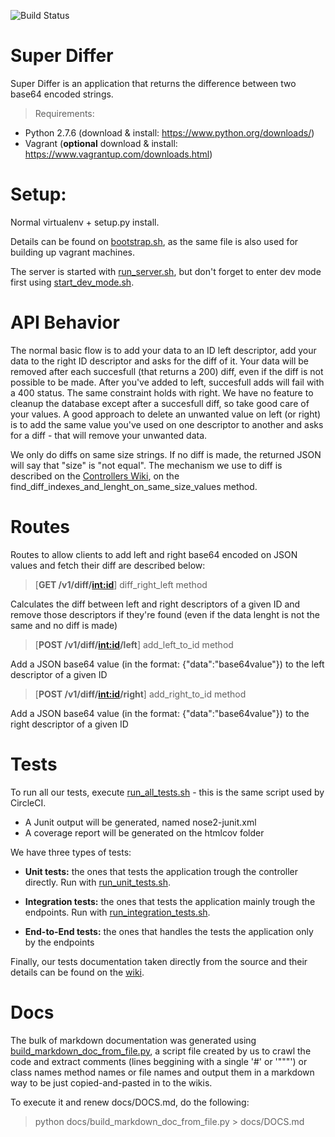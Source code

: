 ![Build Status](https://circleci.com/gh/gpaOliveira/SuperDiffer.svg?style=shield&circle-token=:circle-token)

# Super Differ

Super Differ is an application that returns the difference between two base64 encoded strings.

> Requirements:

* Python 2.7.6 (download & install: https://www.python.org/downloads/)
* Vagrant (**optional** download & install: https://www.vagrantup.com/downloads.html)

# Setup:

Normal virtualenv + setup.py install. 

Details can be found on [bootstrap.sh](https://github.com/gpaOliveira/SuperDiffer/blob/master/bootstrap.sh), as the same file is also used for building up vagrant machines.

The server is started with [run_server.sh](https://github.com/gpaOliveira/SuperDiffer/blob/master/run_server.sh), but don't forget to enter dev mode first using [start_dev_mode.sh](https://github.com/gpaOliveira/SuperDiffer/blob/master/start_dev_mode.sh).

# API Behavior

The normal basic flow is to add your data to an ID left descriptor, add your data to the right ID descriptor and asks for the diff of it. Your data will be removed after each succesfull (that returns a 200) diff, even if the diff is not possible to be made. After you've added to left, succesfull adds will fail with a 400 status. The same constraint holds with right. We have no feature to cleanup the database except after a succesfull diff, so take good care of your values. A good approach to delete an unwanted value on left (or right) is to add the same value you've used on one descriptor to another and asks for a diff - that will remove your unwanted data.

We only do diffs on same size strings. If no diff is made, the returned JSON will say that "size" is "not equal". The mechanism we use to diff is described on the [Controllers Wiki](https://github.com/gpaOliveira/SuperDiffer/wiki/ID-Controller), on the find_diff_indexes_and_lenght_on_same_size_values method. 

# Routes

Routes to allow clients to add left and right base64 encoded on JSON values and fetch their diff are described below:

> [**GET /v1/diff/<int:id>**] diff_right_left method

Calculates the diff between left and right descriptors of a given ID and remove those descriptors if they're found (even if the data lenght is not the same and no diff is made)

> [**POST /v1/diff/<int:id>/left**] add_left_to_id method

Add a JSON base64 value (in the format: {"data":"base64value"}) to the left descriptor of a given ID

> [**POST /v1/diff/<int:id>/right**] add_right_to_id method

Add a JSON base64 value (in the format: {"data":"base64value"}) to the right descriptor of a given ID

# Tests

To run all our tests, execute [run_all_tests.sh]( https://github.com/gpaOliveira/SuperDiffer/blob/master/run_all_tests.sh) - this is the same script used by CircleCI. 

* A Junit output will be generated, named nose2-junit.xml
* A coverage report will be generated on the htmlcov folder

We have three types of tests:

* **Unit tests:** the ones that tests the application trough the controller directly. Run with [run_unit_tests.sh](https://github.com/gpaOliveira/SuperDiffer/blob/master/run_unit_tests.sh).

* **Integration tests:** the ones that tests the application mainly trough the endpoints. Run with [run_integration_tests.sh]( https://github.com/gpaOliveira/SuperDiffer/blob/master/run_integration_tests.sh).

* **End-to-End tests:** the ones that handles the tests the application only by the endpoints

Finally, our tests documentation taken directly from the source and their details can be found on the [wiki](https://github.com/gpaOliveira/SuperDiffer/wiki).

# Docs

The bulk of markdown documentation was generated using [build_markdown_doc_from_file.py](https://github.com/gpaOliveira/SuperDiffer/blob/master/docs/build_markdown_doc_from_file.py), a script file created by us to crawl the code and extract comments (lines beggining with a single '#' or '"""') or class names method names or file names and output them in a markdown way to be just copied-and-pasted in to the wikis.

To execute it and renew docs/DOCS.md, do the following:

> python docs/build_markdown_doc_from_file.py > docs/DOCS.md